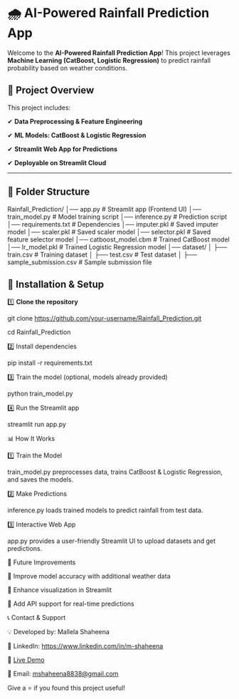 # 🌧️ AI-Powered Rainfall Prediction App

Welcome to the **AI-Powered Rainfall Prediction App**! This project leverages **Machine Learning (CatBoost, Logistic Regression)** to predict rainfall probability based on weather conditions.

## 🚀 Project Overview

This project includes:

✔ **Data Preprocessing & Feature Engineering**  

✔ **ML Models: CatBoost & Logistic Regression**  

✔ **Streamlit Web App for Predictions**  

✔ **Deployable on Streamlit Cloud**  

---

## 📂 Folder Structure

Rainfall_Prediction/ │── app.py # Streamlit app (Frontend UI) │── train_model.py # Model training script │── inference.py # Prediction script │── requirements.txt # Dependencies │── imputer.pkl # Saved imputer model │── scaler.pkl # Saved scaler model │── selector.pkl # Saved feature selector model │── catboost_model.cbm # Trained CatBoost model │── lr_model.pkl # Trained Logistic Regression model │── dataset/ │ ├── train.csv # Training dataset │ ├── test.csv # Test dataset │ ├── sample_submission.csv # Sample submission file

## 🔧 Installation & Setup

1️⃣ **Clone the repository**  

git clone https://github.com/your-username/Rainfall_Prediction.git

cd Rainfall_Prediction

2️⃣ Install dependencies

pip install -r requirements.txt

3️⃣ Train the model (optional, models already provided)

python train_model.py

4️⃣ Run the Streamlit app

streamlit run app.py

📊 How It Works

1️⃣ Train the Model

train_model.py preprocesses data, trains CatBoost & Logistic Regression, and saves the models.

2️⃣ Make Predictions

inference.py loads trained models to predict rainfall from test data.

3️⃣ Interactive Web App

app.py provides a user-friendly Streamlit UI to upload datasets and get predictions.

🎯 Future Improvements

🔹 Improve model accuracy with additional weather data

🔹 Enhance visualization in Streamlit

🔹 Add API support for real-time predictions

📞 Contact & Support

💡 Developed by: Mallela Shaheena

🔗 LinkedIn: https://www.linkedin.com/in/m-shaheena

🚀 [Live Demo](https://ai-weather-portfolio.netlify.app)

📧 Email: mshaheena8838@gmail.com

Give a ⭐ if you found this project useful!
